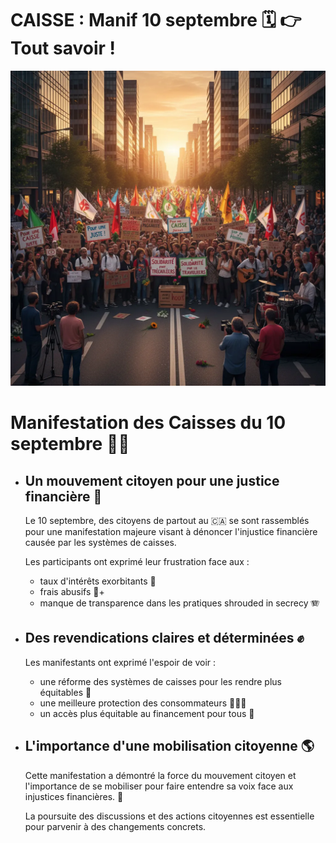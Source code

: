 
# CAISSE :  Manif 10 septembre 🗓️ 👉  Tout savoir !  


![Image](Manifestation_10_septembre_CAISSE_1757872293107.webp)

<h1>Manifestation des Caisses du 10 septembre 🧮✊</h1>

<ul>
  <li>
    <h2>Un mouvement citoyen pour une justice financière 💪</h2> 
    <p>Le 10 septembre, des citoyens de partout au 🇨🇦 se sont rassemblés pour une manifestation majeure visant à dénoncer l'injustice financière causée par les systèmes de caisses.</p>
    <p>Les participants ont exprimé leur frustration face aux : </p>
    <ul>
      <li>taux d'intérêts exorbitants 💸</li>
      <li>frais abusifs 🚫+</li>
      <li>manque de transparence dans les pratiques  shrouded in secrecy 🪗</li>
    </ul>
  </li>
  <li>
    <h2>Des revendications claires et déterminées ✊</h2>
    <p>Les manifestants ont exprimé l'espoir de voir : </p>
    <ul>
      <li>une réforme des systèmes de caisses pour les rendre plus équitables 🌈</li>
      <li>une meilleure protection des consommateurs 🧑‍🤝‍🧑</li>
      <li>un accès plus équitable au financement pour tous 👥</li>
    </ul>
  </li>
  <li>
    <h2>L'importance d'une mobilisation citoyenne 🌎</h2>
    <p>Cette manifestation a démontré la force du mouvement citoyen et l'importance de se mobiliser pour faire entendre sa voix face aux injustices financières. 📣</p>
    <p>La poursuite des discussions et des actions citoyennes est essentielle pour parvenir à des changements concrets.</p>
  </li>
</ul>




        
